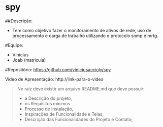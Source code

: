 # spy

##Descrição:
- Tem como objetivo fazer o monitoramento de ativos de rede, uso de processamento e carga de trabalho utilizando o protocolo snmp e mrtg.

#Equipe:
- Vinicius 
- Joab (matricula)


#Repositório:
https://github.com/viniciusaccioly/spy

Vídeo de Apresentação:
http://link-para-o-video

> No raiz deve existir um arquivo README.md que deve possuir:
>	- a Descrição do projeto,
>	- os Requisitos mínimos
>	- Processo de instalação,
>	- Inspirações de Funcionalidade e Telas, 
>	- Descrição das Funcionalidades do Projeto e Contato;
